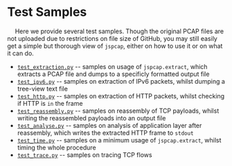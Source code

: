 # Test Samples

&emsp; Here we provide several test samples. Though the original PCAP files are not uploaded due to restrictions on file size of GitHub, you may still easily get a simple but thorough view of `jspcap`, either on how to use it or on what it can do.

 - [`test_extraction.py`](https://github.com/JarryShaw/jspcap/tree/master/test/test_extraction.py) -- samples on usage of `jspcap.extract`, which extracts a PCAP file and dumps to a specificly formatted output file
 - [`test_ipv6.py`](https://github.com/JarryShaw/jspcap/tree/master/test/test_ipv6.py) -- samples on extraction of IPv6 packets, whilst dumping a tree-view text file
 - [`test_http.py`](https://github.com/JarryShaw/jspcap/tree/master/test/test_http.py) -- samples on extraction of HTTP packets, whilst checking if HTTP is `in` the frame
 - [`test_reassembly.py`](https://github.com/JarryShaw/jspcap/tree/master/test/test_reassembly.py) -- samples on reassembly of TCP payloads, whilst writing the reassembled payloads into an output file
 - [`test_analyse.py`](https://github.com/JarryShaw/jspcap/tree/master/test/test_analyse.py) -- samples on analysis of application layer after reassembly, which writes the extracted HTTP frame to `stdout`
 - [`test_time.py`](https://github.com/JarryShaw/jspcap/tree/master/test/test_time.py) -- samples on a minimum usage of `jspcap.extract`, whilst timing the whole procedure
 - [`test_trace.py`](https://github.com/JarryShaw/jspcap/tree/master/test/test_trace.py) -- samples on tracing TCP flows
